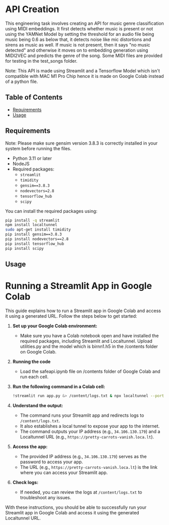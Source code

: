 # API Creation

This engineering task involves creating an API for music genre classification using MIDI embeddings. It first detects whether music is present or not using the YAMNet Model by setting the  threshold for an audio file being music being 0.6 as below that, it detects noise like mic distortions and sirens as music as well. If music is not present, then it says "no music detected" and otherwise it moves on to embedding generation using MIDI2VEC and predicts the genre of the song. Some MIDI files are provided for testing in the test_songs folder. 

Note: This API is made using Streamlit and a Tensorflow Model which isn't compatible with MAC M1 Pro Chip hence it is made on Google Colab instead of a python file.

## Table of Contents
- [Requirements](#requirements)
- [Usage](#usage)

## Requirements

Note: Please make sure gensim version 3.8.3 is correctly installed in your system before running the files.

- Python 3.11 or later
- NodeJS
- Required packages:
  - `streamlit`
  - `timidity`
  - `gensim==3.8.3`
  - `nodevectors=2.8`
  - `tensorflow_hub`
  - `scipy`

You can install the required packages using:

```bash
pip install -q streamlit
npm install localtunnel
sudo apt-get install timidity
pip install gensim==3.8.3
pip install nodevectors==2.8
pip install tensorflow_hub
pip install scipy
```

## Usage

# Running a Streamlit App in Google Colab

This guide explains how to run a Streamlit app in Google Colab and access it using a generated URL. Follow the steps below to get started:

1. **Set up your Google Colab environment:**
    - Make sure you have a Colab notebook open and have installed the required packages, including Streamlit and Localtunnel. Upload utilities.py and the model which is birnn1.h5 in the /contents folder on Google Colab.

2. **Running the code**
    - Load the safeapi.ipynb file on /contents folder of Google Colab and run each cell.

3. **Run the following command in a Colab cell:**
    ```bash
    !streamlit run app.py &> /content/logs.txt & npx localtunnel --port 8501 & curl ipv4.icanhazip.com
    ```

4. **Understand the output:**
    - The command runs your Streamlit app and redirects logs to `/content/logs.txt`.
    - It also establishes a local tunnel to expose your app to the internet.
    - The command outputs your IP address (e.g., `34.106.130.179`) and a Localtunnel URL (e.g., `https://pretty-carrots-vanish.loca.lt`).

5. **Access the app:**
    - The provided IP address (e.g., `34.106.130.179`) serves as the password to access your app.
    - The URL (e.g., `https://pretty-carrots-vanish.loca.lt`) is the link where you can access your Streamlit app.

6. **Check logs:**
    - If needed, you can review the logs at `/content/logs.txt` to troubleshoot any issues.

With these instructions, you should be able to successfully run your Streamlit app in Google Colab and access it using the generated Localtunnel URL.
